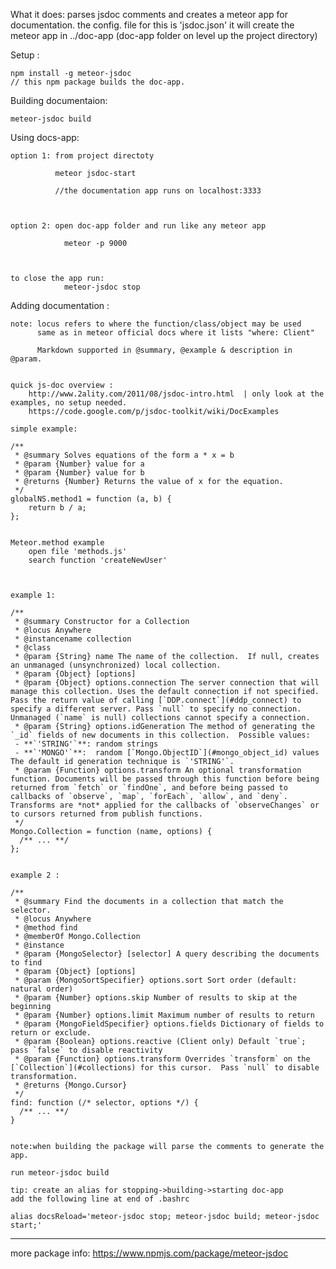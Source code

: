 What it does:
parses jsdoc comments and creates a meteor app for documentation.
the config. file for this is 'jsdoc.json'
it will create the meteor app in ../doc-app  (doc-app folder on level up the project directory)


Setup  :

	npm install -g meteor-jsdoc
	// this npm package builds the doc-app. 


Building documentaion:
	
	meteor-jsdoc build



Using docs-app:

	option 1: from project directoty 

			  meteor jsdoc-start

			  //the documentation app runs on localhost:3333



	option 2: open doc-app folder and run like any meteor app

				meteor -p 9000



	to close the app run:
				meteor-jsdoc stop


Adding documentation :
	
	note: locus refers to where the function/class/object may be used
		  same as in meteor official docs where it lists "where: Client"

		  Markdown supported in @summary, @example & description in @param.


	quick js-doc overview : 
		http://www.2ality.com/2011/08/jsdoc-intro.html  | only look at the examples, no setup needed.
		https://code.google.com/p/jsdoc-toolkit/wiki/DocExamples

	simple example: 

	/**
	 * @summary Solves equations of the form a * x = b
	 * @param {Number} value for a
	 * @param {Number} value for b
	 * @returns {Number} Returns the value of x for the equation.
	 */
	globalNS.method1 = function (a, b) {
	    return b / a;
	};


	Meteor.method example
		open file 'methods.js' 
		search function 'createNewUser'


		  
	example 1:

	/**
	 * @summary Constructor for a Collection
	 * @locus Anywhere
	 * @instancename collection
	 * @class
	 * @param {String} name The name of the collection.  If null, creates an unmanaged (unsynchronized) local collection.
	 * @param {Object} [options]
	 * @param {Object} options.connection The server connection that will manage this collection. Uses the default connection if not specified.  Pass the return value of calling [`DDP.connect`](#ddp_connect) to specify a different server. Pass `null` to specify no connection. Unmanaged (`name` is null) collections cannot specify a connection.
	 * @param {String} options.idGeneration The method of generating the `_id` fields of new documents in this collection.  Possible values:
	 - **`'STRING'`**: random strings
	 - **`'MONGO'`**:  random [`Mongo.ObjectID`](#mongo_object_id) values
	The default id generation technique is `'STRING'`.
	 * @param {Function} options.transform An optional transformation function. Documents will be passed through this function before being returned from `fetch` or `findOne`, and before being passed to callbacks of `observe`, `map`, `forEach`, `allow`, and `deny`. Transforms are *not* applied for the callbacks of `observeChanges` or to cursors returned from publish functions.
	 */
	Mongo.Collection = function (name, options) {
	  /** ... **/
	};


	example 2 :

	/**
	 * @summary Find the documents in a collection that match the selector.
	 * @locus Anywhere
	 * @method find
	 * @memberOf Mongo.Collection
	 * @instance
	 * @param {MongoSelector} [selector] A query describing the documents to find
	 * @param {Object} [options]
	 * @param {MongoSortSpecifier} options.sort Sort order (default: natural order)
	 * @param {Number} options.skip Number of results to skip at the beginning
	 * @param {Number} options.limit Maximum number of results to return
	 * @param {MongoFieldSpecifier} options.fields Dictionary of fields to return or exclude.
	 * @param {Boolean} options.reactive (Client only) Default `true`; pass `false` to disable reactivity
	 * @param {Function} options.transform Overrides `transform` on the  [`Collection`](#collections) for this cursor.  Pass `null` to disable transformation.
	 * @returns {Mongo.Cursor}
	 */
	find: function (/* selector, options */) {
	  /** ... **/
	}


	note:when building the package will parse the comments to generate the app.

	run meteor-jsdoc build 

	tip: create an alias for stopping->building->starting doc-app
	add the following line at end of .bashrc

	alias docsReload='meteor-jsdoc stop; meteor-jsdoc build; meteor-jsdoc start;'



*************************************
more package info: https://www.npmjs.com/package/meteor-jsdoc




